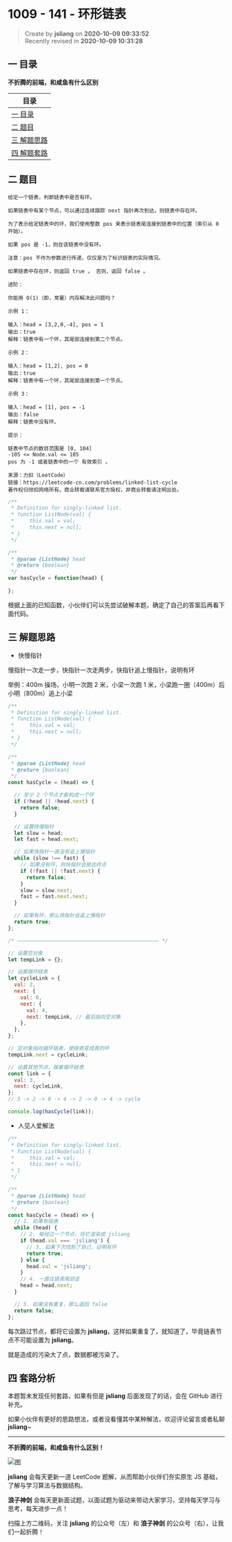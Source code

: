 1009 - 141 - 环形链表
===

> Create by **jsliang** on **2020-10-09 09:33:52**  
> Recently revised in **2020-10-09 10:31:28**

<!-- 目录开始 -->
## 一 目录

**不折腾的前端，和咸鱼有什么区别**

| 目录 |
| --- |
| [一 目录](#chapter-one) |
| [二 题目](#chapter-two) |
| [三 解题思路](#chapter-three) |
| [四 解题套路](#chapter-four) |
<!-- 目录结束 -->

## 二 题目



```
给定一个链表，判断链表中是否有环。

如果链表中有某个节点，可以通过连续跟踪 next 指针再次到达，则链表中存在环。

为了表示给定链表中的环，我们使用整数 pos 来表示链表尾连接到链表中的位置（索引从 0 开始）。

如果 pos 是 -1，则在该链表中没有环。

注意：pos 不作为参数进行传递，仅仅是为了标识链表的实际情况。

如果链表中存在环，则返回 true 。 否则，返回 false 。

进阶：

你能用 O(1)（即，常量）内存解决此问题吗？

示例 1：

输入：head = [3,2,0,-4], pos = 1
输出：true
解释：链表中有一个环，其尾部连接到第二个节点。

示例 2：

输入：head = [1,2], pos = 0
输出：true
解释：链表中有一个环，其尾部连接到第一个节点。

示例 3：

输入：head = [1], pos = -1
输出：false
解释：链表中没有环。

提示：

链表中节点的数目范围是 [0, 104]
-105 <= Node.val <= 105
pos 为 -1 或者链表中的一个 有效索引 。

来源：力扣（LeetCode）
链接：https://leetcode-cn.com/problems/linked-list-cycle
著作权归领扣网络所有。商业转载请联系官方授权，非商业转载请注明出处。
```

```js
/**
 * Definition for singly-linked list.
 * function ListNode(val) {
 *     this.val = val;
 *     this.next = null;
 * }
 */

/**
 * @param {ListNode} head
 * @return {boolean}
 */
var hasCycle = function(head) {
    
};
```

根据上面的已知函数，小伙伴们可以先尝试破解本题，确定了自己的答案后再看下面代码。

## 三 解题思路



* 快慢指针

慢指针一次走一步，快指针一次走两步，快指针追上慢指针，说明有环

举例：400m 操场，小明一次跑 2 米，小梁一次跑 1 米，小梁跑一圈（400m）后小明（800m）追上小梁

```js
/**
 * Definition for singly-linked list.
 * function ListNode(val) {
 *     this.val = val;
 *     this.next = null;
 * }
 */

/**
 * @param {ListNode} head
 * @return {boolean}
 */
const hasCycle = (head) => {

  // 至少 2 个节点才能构成一个环
  if (!head || !head.next) {
    return false;
  }

  // 设置快慢指针
  let slow = head;
  let fast = head.next;

  // 如果快指针一直没有追上慢指针
  while (slow !== fast) {
    // 如果没有环，则快指针会抵达终点
    if (!fast || !fast.next) {
      return false;
    }
    slow = slow.next;
    fast = fast.next.next;
  }

  // 如果有环，那么快指针会追上慢指针
  return true;
};

/* —————————————————————————————————————————————— */

// 设置空对象
let tempLink = {};

// 设置循环链表
let cycleLink = {
  val: 2,
  next: {
    val: 0,
    next: {
      val: 4,
      next: tempLink, // 最后指向空对象
    },
  },
};

// 空对象指向循环链表，使链表变成真的环
tempLink.next = cycleLink;

// 设置其他节点，接着循环链表
const link = {
  val: 3,
  next: cycleLink,
};
// 3 -> 2 -> 0 -> 4 -> 2 -> 0 -> 4 -> cycle

console.log(hasCycle(link));
```

* 人见人爱解法

```js
/**
 * Definition for singly-linked list.
 * function ListNode(val) {
 *     this.val = val;
 *     this.next = null;
 * }
 */

/**
 * @param {ListNode} head
 * @return {boolean}
 */
const hasCycle = (head) => {
  // 1. 如果有链表
  while (head) {
    // 2. 每经过一个节点，将它渲染成 jsliang
    if (head.val === 'jsliang') {
      // 3. 如果下次找到了自己，证明有环
      return true;
    } else {
      head.val = 'jsliang';
    }
    // 4. 一直往链表尾部走
    head = head.next;
  }

  // 5. 如果没有重复，那么返回 false
  return false;
};
```

每次路过节点，都将它设置为 **jsliang**，这样如果重复了，就知道了，毕竟链表节点不可能设置为 **jsliang**。

就是造成的污染大了点，数据都被污染了。

## 四 套路分析



本题暂未发现任何套路，如果有但是 **jsliang** 后面发现了的话，会在 GitHub 进行补充。

如果小伙伴有更好的思路想法，或者没看懂其中某种解法，欢迎评论留言或者私聊 **jsliang**~

---

**不折腾的前端，和咸鱼有什么区别！**

![图](https://github.com/LiangJunrong/document-library/blob/master/public-repertory/img/z-index-small.png?raw=true)

**jsliang** 会每天更新一道 LeetCode 题解，从而帮助小伙伴们夯实原生 JS 基础，了解与学习算法与数据结构。

**浪子神剑** 会每天更新面试题，以面试题为驱动来带动大家学习，坚持每天学习与思考，每天进步一点！

扫描上方二维码，关注 **jsliang** 的公众号（左）和 **浪子神剑** 的公众号（右），让我们一起折腾！

